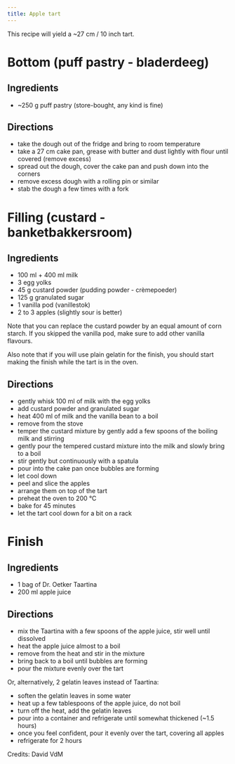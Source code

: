 ```yaml
---
title: Apple tart
---
```


This recipe will yield a ~27 cm / 10 inch tart.

# Bottom (puff pastry - bladerdeeg)

## Ingredients

- ~250 g puff pastry (store-bought, any kind is fine)

## Directions

- take the dough out of the fridge and bring to room temperature
- take a 27 cm cake pan, grease with butter and dust lightly with flour until covered (remove excess)
- spread out the dough, cover the cake pan and push down into the corners
- remove excess dough with a rolling pin or similar
- stab the dough a few times with a fork


# Filling (custard - banketbakkersroom)

## Ingredients

- 100 ml + 400 ml milk
- 3 egg yolks
- 45 g custard powder (pudding powder - crèmepoeder)
- 125 g granulated sugar
- 1 vanilla pod (vanillestok)
- 2 to 3 apples (slightly sour is better)

Note that you can replace the custard powder by an equal amount of corn starch.
If you skipped the vanilla pod, make sure to add other vanilla flavours.

Also note that if you will use plain gelatin for the finish, you should start
making the finish while the tart is in the oven.

## Directions

- gently whisk 100 ml of milk with the egg yolks
- add custard powder and granulated sugar
- heat 400 ml of milk and the vanilla bean to a boil
- remove from the stove
- temper the custard mixture by gently add a few spoons of the boiling milk and stirring
- gently pour the tempered custard mixture into the milk and slowly bring to a boil
- stir gently but continuously with a spatula
- pour into the cake pan once bubbles are forming
- let cool down
- peel and slice the apples
- arrange them on top of the tart
- preheat the oven to 200 °C
- bake for 45 minutes
- let the tart cool down for a bit on a rack


# Finish

## Ingredients

- 1 bag of Dr. Oetker Taartina
- 200 ml apple juice

## Directions

- mix the Taartina with a few spoons of the apple juice, stir well until dissolved
- heat the apple juice almost to a boil
- remove from the heat and stir in the mixture
- bring back to a boil until bubbles are forming
- pour the mixture evenly over the tart

Or, alternatively, 2 gelatin leaves instead of Taartina:

- soften the gelatin leaves in some water
- heat up a few tablespoons of the apple juice, do not boil
- turn off the heat, add the gelatin leaves
- pour into a container and refrigerate until somewhat thickened (~1.5 hours)
- once you feel confident, pour it evenly over the tart, covering all apples
- refrigerate for 2 hours


Credits: David VdM
